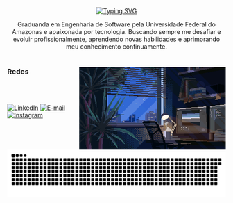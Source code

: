 <div align="center">
<a href="https://git.io/typing-svg">
    <img src="https://readme-typing-svg.demolab.com?font=Fira+Code&weight=500&size=22&pause=1000&color=81007f&center=true&vCenter=true&random=false&width=524&lines=%E2%8A%B9+Olá+eu+sou+Aline+%CB%99%E1%B5%95%CB%99+%E2%8A%B9+" alt="Typing SVG">
  </a>
</div>


<p align="center">Graduanda em Engenharia de Software pela Universidade Federal do Amazonas e apaixonada por tecnologia. Buscando sempre me desafiar e evoluir profissionalmente, aprendendo novas habilidades e aprimorando meu conhecimento continuamente.
  
#

<img align="right" alt="" height="190px" src="./src/room.gif">

<h3 align="left">Redes</h3>
<br>
<br>

[![LinkedIn](https://img.shields.io/badge/-LinkedIn-000?style=for-the-badge&logo=linkedin&logoColor=FF00F6&color:FFF)](https://www.linkedin.com/in/aline-ramos3005/)
[![E-mail](https://img.shields.io/badge/-Email-000?style=for-the-badge&logo=microsoft-outlook&logoColor=FF00F6&color:FFF)](mailto:alinerl.eu30@gmail.com)
[![Instagram](https://img.shields.io/badge/-Instagram-000?style=for-the-badge&logo=instagram&logoColor=FF00F6&color:FFF)](https://www.instagram.com/arl.aline/)

<br>

#
<!--- Snake Animation --->
<picture align="center">
  <source media="(prefers-color-scheme: dark)" srcset="https://raw.githubusercontent.com/lina-rms/lina-rms/output/github-contribution-grid-snake-dark.svg">
  <source media="(prefers-color-scheme: light)" srcset="https://raw.githubusercontent.com/lina-rms/lina-rms/output/github-contribution-grid-snake-dark.svg">
  <img align="center" alt="github contribution grid snake animation" src="https://raw.githubusercontent.com/lina-rms/lina-rms/output/github-contribution-grid-snake.svg">
</picture>

<!---
lina-rms/lina-rms is a ✨ special ✨ repository because its `README.md` (this file) appears on your GitHub profile.
You can click the Preview link to take a look at your changes.
--->
